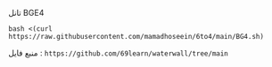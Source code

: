 تانل BGE4 


```bash <(curl https://raw.githubusercontent.com/mamadhoseein/6to4/main/BG4.sh)```


منبع فایل : ```https://github.com/69learn/waterwall/tree/main```
